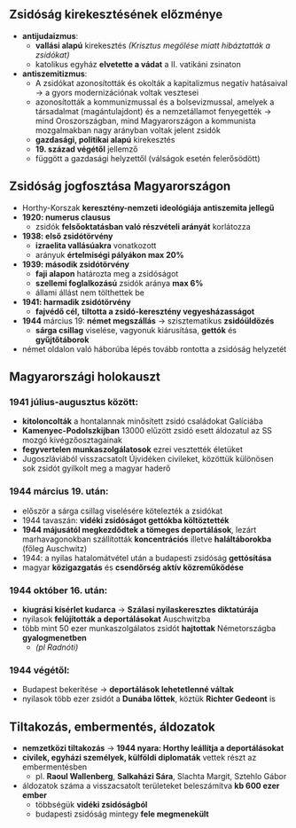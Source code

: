 ## Zsidóság kirekesztésének előzménye
- **antijudaizmus**:
	- **vallási alapú** kirekesztés *(Krisztus megölése miatt hibáztatták a zsidókat)*
	- katolikus egyház **elvetette a vádat** a II. vatikáni zsinaton
- **antiszemitizmus**:
	- A zsidókat azonosították és okolták a kapitalizmus negatív hatásaival -> a gyors modernizációnak voltak vesztesei
	- azonosították a kommunizmussal és a bolsevizmussal, amelyek a társadalmat (magántulajdont) és a nemzetállamot fenyegették -> mind Oroszországban, mind Magyarországon a kommunista mozgalmakban nagy arányban voltak jelent zsidók
	- **gazdasági, politikai alapú** kirekesztés
	- **19. század végétől** jellemző
	- függött a gazdasági helyzettől (válságok esetén felerősödött)
## Zsidóság jogfosztása Magyarországon
- Horthy-Korszak **keresztény-nemzeti ideológiája antiszemita jellegű**
- **1920: numerus clausus**
	- zsidók **felsőoktatásban való részvételi arányát** korlátozza
- **1938: első zsidótörvény**
	- **izraelita vallásúakra** vonatkozott
	- arányuk **értelmiségi pályákon max 20%**
- **1939: második zsidótörvény**
	- **faji alapon** határozta meg a zsidóságot
	- **szellemi foglalkozású** zsidók aránya **max 6%**
	- állami állást nem tölthettek be
- **1941: harmadik zsidótörvény**
	- **fajvédő cél,** **tiltotta a zsidó-keresztény vegyesházasságot**
- **1944** március 19: **német megszállás** -> szisztematikus **zsidóüldözés**
	- **sárga csillag** viselése, vagyonuk kiárusítása, **gettók** és **gyűjtőtáborok**
- német oldalon való háborúba lépés tovább rontotta a zsidóság helyzetét
## Magyarországi holokauszt
### 1941 július-augusztus között:
- **kitoloncolták** a hontalannak minősített zsidó családokat Galíciába
- **Kamenyec-Podolszkijban** 13000 elűzött zsidó esett áldozatul az SS mozgó kivégzőosztagainak
- **fegyvertelen munkaszolgálatosok** ezrei vesztették életüket
- Jugoszláviából visszacsatolt Újvidéken civileket, közöttük különösen sok zsidót gyilkolt meg a magyar haderő
### 1944 március 19. után:
- először a sárga csillag viselésére kötelezték a zsidókat
- 1944 tavaszán: **vidéki zsidóságot gettókba költöztették**
- **1944 májusától megkezdődtek a tömeges deportálások**, lezárt marhavagonokban szállították **koncentrációs** illetve **haláltáborokba** (főleg Auschwitz)
- 1944: a nyilas hatalomátvétel után a budapesti zsidóság **gettósítása**
- magyar **közigazgatás** és **csendőrség** **aktív közreműködése**
### 1944 október 16. után:
- **kiugrási kísérlet kudarca** -> **Szálasi nyilaskeresztes diktatúrája**
- nyilasok **felújították a deportálásokat** Auschwitzba
- több mint 50 ezer munkaszolgálatos zsidót **hajtottak** Németországba **gyalogmenetben**
	- *(pl Radnóti)*
### 1944 végétől:
- Budapest bekerítése -> **deportálások lehetetlenné váltak**
- nyilasok több ezer zsidót a **Dunába lőttek**, köztük **Richter Gedeont** is
## Tiltakozás, embermentés, áldozatok
- **nemzetközi tiltakozás** -> **1944 nyara: Horthy leállítja a deportálásokat**
- **civilek, egyházi személyek, külföldi diplomaták** vettek részt az embermentésben
	- pl. **Raoul Wallenberg**, **Salkaházi Sára**, Slachta Margit, Sztehlo Gábor
- áldozatok száma a visszacsatolt területeket beleszámítva **kb 600 ezer ember**
	- többségük **vidéki zsidóságból**
	- budapesti zsidóság mintegy **fele megmenekült**